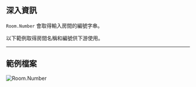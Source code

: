 ## 深入資訊
`Room.Number` 會取得輸入房間的編號字串。

以下範例取得房間名稱和編號供下游使用。
___
## 範例檔案

![Room.Number](./Revit.Elements.Room.Number_img.jpg)
